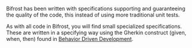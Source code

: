 Bifrost has been written with specifications supporting and guaranteeing the quality of the code, this instead of using more traditional unit tests. 

As with all code in Bifrost, you will find small specialized specifications. These are written in a specifying way using the Gherkin construct (given, when, then) found in [Behavior Driven Development](http://en.wikipedia.org/wiki/Behavior_Driven_Development).
